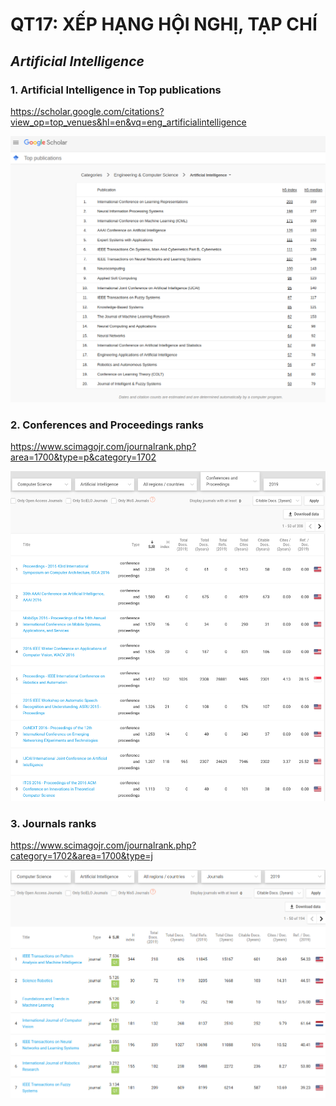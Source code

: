 # QT17: XẾP HẠNG HỘI NGHỊ, TẠP CHÍ

## _Artificial Intelligence_

### 1. Artificial Intelligence in Top publications

https://scholar.google.com/citations?view_op=top_venues&hl=en&vq=eng_artificialintelligence

![](image/Artificial_Intelligence_Google_Scholar_Metrics.png)

### 2. Conferences and Proceedings ranks 

https://www.scimagojr.com/journalrank.php?area=1700&type=p&category=1702

![](image/Conference_Rankings_on_Artificial_Intelligence.png)

### 3. Journals ranks

https://www.scimagojr.com/journalrank.php?category=1702&area=1700&type=j

![](image/Journal_Rankings_on_Artificial_Intelligence.png)
